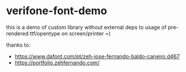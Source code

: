 # verifone-font-demo
this is a demo of custom library without external deps to usage of pre-rendered ttf/opentype on screen/printer =)


thanks to:
 - https://www.dafont.com/pt/zeh-jose-fernando-baldo-caneiro.d467
 - https://portfolio.zehfernando.com/


